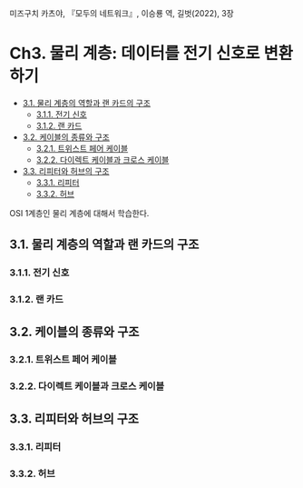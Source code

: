 미즈구치 카츠야, 『모두의 네트워크』, 이승룡 역, 길벗(2022), 3장

# Ch3. 물리 계층: 데이터를 전기 신호로 변환하기 <!-- omit in toc -->

- [3.1. 물리 계층의 역할과 랜 카드의 구조](#31-물리-계층의-역할과-랜-카드의-구조)
  - [3.1.1. 전기 신호](#311-전기-신호)
  - [3.1.2. 랜 카드](#312-랜-카드)
- [3.2. 케이블의 종류와 구조](#32-케이블의-종류와-구조)
  - [3.2.1. 트위스트 페어 케이블](#321-트위스트-페어-케이블)
  - [3.2.2. 다이렉트 케이블과 크로스 케이블](#322-다이렉트-케이블과-크로스-케이블)
- [3.3. 리피터와 허브의 구조](#33-리피터와-허브의-구조)
  - [3.3.1. 리피터](#331-리피터)
  - [3.3.2. 허브](#332-허브)

OSI 1계층인 물리 계층에 대해서 학습한다.

## 3.1. 물리 계층의 역할과 랜 카드의 구조

### 3.1.1. 전기 신호

### 3.1.2. 랜 카드

## 3.2. 케이블의 종류와 구조

### 3.2.1. 트위스트 페어 케이블

### 3.2.2. 다이렉트 케이블과 크로스 케이블

## 3.3. 리피터와 허브의 구조

### 3.3.1. 리피터

### 3.3.2. 허브
